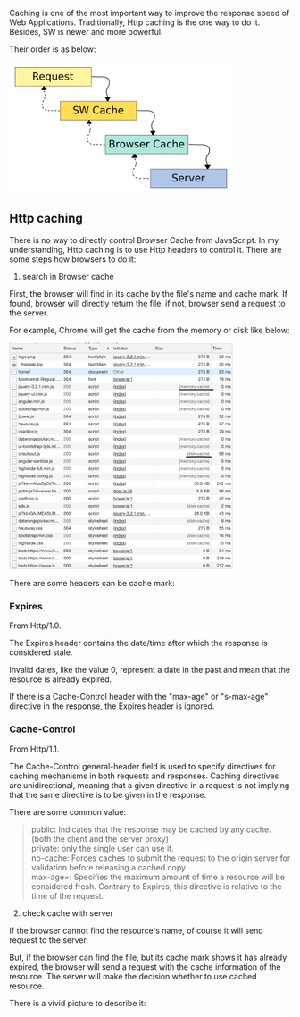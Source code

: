 Caching is one of the most important way to improve the response speed of Web Applications. 
Traditionally, Http caching is the one way to do it. Besides, SW is newer and more powerful.

Their order is as below:

<img src="../assets/cache_order.png" width="400"/>

## Http caching

There is no way to directly control Browser Cache from JavaScript. In my understanding, Http caching is to 
use Http headers to control it. There are some steps how browsers to do it:

1. search in Browser cache

First, the browser will find in its cache by the file's name and cache mark. If found, browser will directly return
the file, if not, browser send a request to the server.

For example, Chrome will get the cache from the memory or disk like below:

<img src="../assets/http_cache_chrome1.png" width="400"/>

There are some headers can be cache mark:

### Expires

From Http/1.0.

The Expires header contains the date/time after which the response is considered stale.

Invalid dates, like the value 0, represent a date in the past and mean that the resource is already expired.

If there is a Cache-Control header with the "max-age" or "s-max-age" directive in the response, the Expires header is ignored.

### Cache-Control

From Http/1.1.

The Cache-Control general-header field is used to specify directives for caching mechanisms in both requests and responses. Caching directives are unidirectional, meaning that a given directive in a request is not implying that the same directive is to be given in the response.

There are some common value:

> public: Indicates that the response may be cached by any cache. (both the client and the server proxy)<br>
> private: only the single user can use it.<br>
> no-cache: Forces caches to submit the request to the origin server for validation before releasing a cached copy.<br>
> max-age=<seconds>: Specifies the maximum amount of time a resource will be considered fresh. Contrary to Expires, this directive is relative to the time of the request.<br>

2. check cache with server

If the browser cannot find the resource's name, of course it will send request to the server. 

But, if the browser can find the file, but its cache mark shows it has already expired, the browser will send a request with the cache information of the resource.
The server will make the decision whether to use cached resource. 

There is a vivid picture to describe it:




